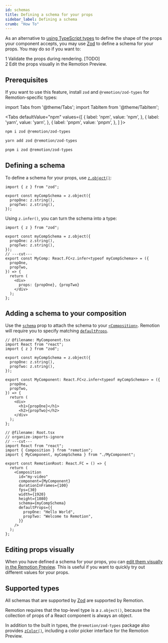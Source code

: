 ```yaml
---
id: schemas
title: Defining a schema for your props
sidebar_label: Defining a schema
crumb: "How To"
---
```


As an alternative to [using TypeScript types](/docs/parametrized-rendering) to define the shape of the props your component accepts, you may use [Zod](https://zod.dev/) to define a schema for your props. You may do so if you want to:

<Step>1</Step> Validate the props during rendering. [TODO] <br/>
<Step>2</Step> Edit the props visually in the Remotion Preview.

## Prerequisites

If you want to use this feature, install `zod` and `@remotion/zod-types` for Remotion-specific types:

import Tabs from '@theme/Tabs';
import TabItem from '@theme/TabItem';

<Tabs
defaultValue="npm"
values={[
{ label: 'npm', value: 'npm', },
{ label: 'yarn', value: 'yarn', },
{ label: 'pnpm', value: 'pnpm', },
]
}>
<TabItem value="npm">

```bash
npm i zod @remotion/zod-types
```

  </TabItem>

  <TabItem value="yarn">

```bash
yarn add zod @remotion/zod-types
```

  </TabItem>

  <TabItem value="pnpm">

```bash
pnpm i zod @remotion/zod-types
```

  </TabItem>
</Tabs>

## Defining a schema

To define a schema for your props, use [`z.object()`](https://zod.dev/?id=objects):

```tsx twoslash
import { z } from "zod";

export const myCompSchema = z.object({
  propOne: z.string(),
  propTwo: z.string(),
});
```

Using `z.infer()`, you can turn the schema into a type:

```tsx twoslash
import { z } from "zod";

export const myCompSchema = z.object({
  propOne: z.string(),
  propTwo: z.string(),
});
// ---cut---
export const MyComp: React.FC<z.infer<typeof myCompSchema>> = ({
  propOne,
  propTwo,
}) => {
  return (
    <div>
      props: {propOne}, {propTwo}
    </div>
  );
};
```

## Adding a schema to your composition

Use the [`schema`](/docs/composition#schema) prop to attach the schema to your [`<Composition>`](/docs/composition). Remotion will require you to specify matching [`defaultProps`](/docs/composition#schema).

```tsx twoslash title="src/Root.tsx" {3,14-18}
// @filename: MyComponent.tsx
import React from "react";
import { z } from "zod";

export const myCompSchema = z.object({
  propOne: z.string(),
  propTwo: z.string(),
});

export const MyComponent: React.FC<z.infer<typeof myCompSchema>> = ({
  propOne,
  propTwo,
}) => {
  return (
    <div>
      <h1>{propOne}</h1>
      <h2>{propTwo}</h2>
    </div>
  );
};

// @filename: Root.tsx
// organize-imports-ignore
// ---cut---
import React from "react";
import { Composition } from "remotion";
import { MyComponent, myCompSchema } from "./MyComponent";

export const RemotionRoot: React.FC = () => {
  return (
    <Composition
      id="my-video"
      component={MyComponent}
      durationInFrames={100}
      fps={30}
      width={1920}
      height={1080}
      schema={myCompSchema}
      defaultProps={{
        propOne: "Hello World",
        propTwo: "Welcome to Remotion",
      }}
    />
  );
};
```

## Editing props visually

When you have defined a schema for your props, you can [edit them visually in the Remotion Preview](/docs/visual-editing). This is useful if you want to quickly try out different values for your props.

## Supported types

All schemas that are supported by [Zod](https://zod.dev/) are supported by Remotion.

Remotion requires that the top-level type is a `z.object()`, because the collection of props of a React component is always an object.

In addition to the built in types, the `@remotion/zod-types` package also provides [`zColor()`](/docs/zod-types/z-color), including a color picker interface for the Remotion Preview.
